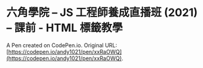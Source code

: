 # 六角學院 – JS 工程師養成直播班 (2021) – 課前 - HTML 標籤教學

A Pen created on CodePen.io. Original URL: [https://codepen.io/andy1021/pen/xxRaOWQ](https://codepen.io/andy1021/pen/xxRaOWQ).


